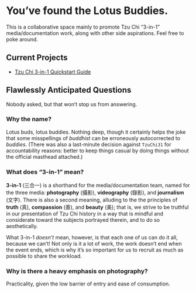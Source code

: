 # You’ve found the Lotus Buddies.

This is a collaborative space mainly to promote Tzu Chi “3-in-1” media/documentation work, along with other side aspirations. Feel free to poke around.




## Current Projects

* [Tzu Chi 3-in-1 Quickstart Guide](/LotusBuddies/31QuickGuide)





## Flawlessly Anticipated Questions
Nobody asked, but that won’t stop us from answering.


### Why the name?

Lotus buds, lotus buddies. Nothing deep, though it certainly helps the joke that some misspellings of _buddhist_ can be erroneously autocorrected to _buddies_. (There was also a last-minute decision against `TzuChi31` for accountability reasons: better to keep things casual by doing things without the official masthead attached.)


### What does “3-in-1” mean?

**3-in-1** (三合一) is a shorthand for the media/documentation team, named for the three media: **photography** (攝影), **videography** (錄影), and **journalism** (文字).  There is also a second meaning, alluding to the the principles of **truth** (真), **compassion** (善), and **beauty** (美); that is, we strive to be truthful in our presentation of Tzu Chi history in a way that is mindful and considerate toward the subjects portrayed therein, and to do so aesthetically.

What 3-in-1 _doesn’t_ mean, however, is that each one of us can do it all, because we can’t! Not only is it a lot of work, the work doesn’t end when the event ends, which is why it’s so important for us to recruit as much as possible to share the workload.


### Why is there a heavy emphasis on photography?

Practicality, given the low barrier of entry and ease of consumption.




